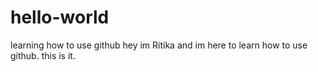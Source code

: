 # hello-world
learning how to use github
hey im Ritika and im here to learn how to use github.
this is it.
